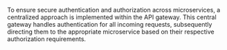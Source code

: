 To ensure secure authentication and authorization across microservices, a centralized approach is implemented within the API gateway. 
This central gateway handles authentication for all incoming requests, subsequently directing them to the 
appropriate microservice based on their respective authorization requirements.

